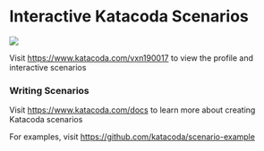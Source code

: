 # Interactive Katacoda Scenarios

[![](http://shields.katacoda.com/katacoda/vxn190017/count.svg)](https://www.katacoda.com/vxn190017 "Get your profile on Katacoda.com")

Visit https://www.katacoda.com/vxn190017 to view the profile and interactive scenarios

### Writing Scenarios
Visit https://www.katacoda.com/docs to learn more about creating Katacoda scenarios

For examples, visit https://github.com/katacoda/scenario-example
